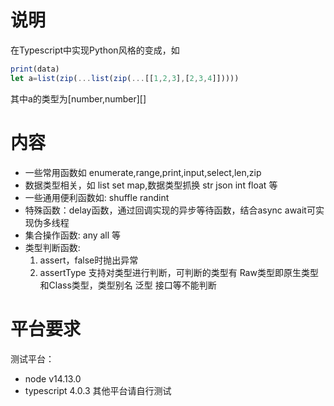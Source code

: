 # 说明
在Typescript中实现Python风格的变成，如
```ts
print(data)
let a=list(zip(...list(zip(...[[1,2,3],[2,3,4]]))))
```
其中a的类型为[number,number][]    
# 内容
* 一些常用函数如 enumerate,range,print,input,select,len,zip
* 数据类型相关，如 list set map,数据类型抓换 str json int float 等
* 一些通用便利函数如: shuffle randint 
* 特殊函数：delay函数，通过回调实现的异步等待函数，结合async await可实现伪多线程
* 集合操作函数: any all 等
* 类型判断函数:
  1. assert，false时抛出异常
  2. assertType 支持对类型进行判断，可判断的类型有 Raw类型即原生类型和Class类型，类型别名 泛型 接口等不能判断
# 平台要求
测试平台：
* node v14.13.0
* typescript 4.0.3
其他平台请自行测试
